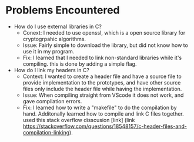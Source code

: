 Problems Encountered
====

* How do I use external libraries in C?
  * Conext: I needed to use openssl, which is a open source library for cryptogrpahic algorithms.
  * Issue: Fairly simple to download the library, but did not know how to use it in my program.
  * Fix: I learned that I needed to link non-standard libraries while it's compiling. this is done by adding a simple flag.
* How do I link my headers in C?
  * Context: I wanted to create a header file and have a source file to provide implementation to the prototypes, and have other source files only include the header file while having the implementation.
  * Issue: When compiling straight from VScode it does not work, and gave compilation errors.
  * Fix: I learned how to write a "makefile" to do the compilation by hand. Additonally learned how to compile and link C files together. used this stack overflow disscusion [link] (link https://stackoverflow.com/questions/18548157/c-header-files-and-compilation-linking).
